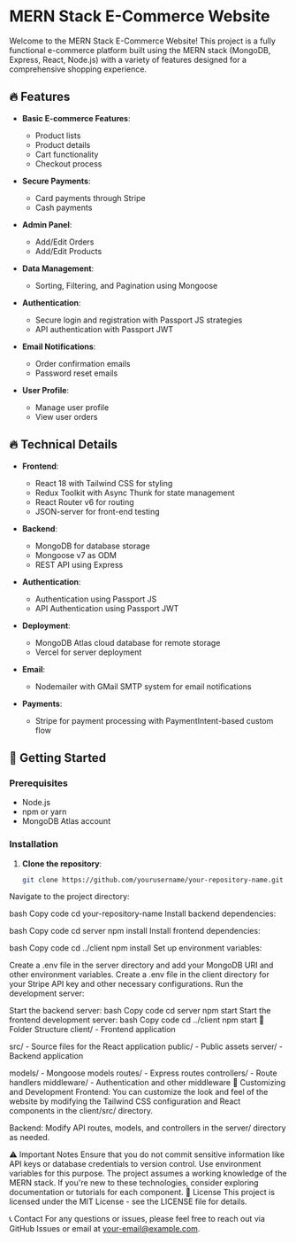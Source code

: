 # MERN Stack E-Commerce Website

Welcome to the MERN Stack E-Commerce Website! This project is a fully functional e-commerce platform built using the MERN stack (MongoDB, Express, React, Node.js) with a variety of features designed for a comprehensive shopping experience.

## 🔥 Features

- **Basic E-commerce Features**:
  - Product lists
  - Product details
  - Cart functionality
  - Checkout process

- **Secure Payments**:
  - Card payments through Stripe
  - Cash payments

- **Admin Panel**:
  - Add/Edit Orders
  - Add/Edit Products

- **Data Management**:
  - Sorting, Filtering, and Pagination using Mongoose

- **Authentication**:
  - Secure login and registration with Passport JS strategies
  - API authentication with Passport JWT

- **Email Notifications**:
  - Order confirmation emails
  - Password reset emails

- **User Profile**:
  - Manage user profile
  - View user orders

## 🔥 Technical Details

- **Frontend**:
  - React 18 with Tailwind CSS for styling
  - Redux Toolkit with Async Thunk for state management
  - React Router v6 for routing
  - JSON-server for front-end testing

- **Backend**:
  - MongoDB for database storage
  - Mongoose v7 as ODM
  - REST API using Express

- **Authentication**:
  - Authentication using Passport JS
  - API Authentication using Passport JWT

- **Deployment**:
  - MongoDB Atlas cloud database for remote storage
  - Vercel for server deployment

- **Email**:
  - Nodemailer with GMail SMTP system for email notifications

- **Payments**:
  - Stripe for payment processing with PaymentIntent-based custom flow

## 🚀 Getting Started

### Prerequisites

- Node.js
- npm or yarn
- MongoDB Atlas account

### Installation

1. **Clone the repository**:
   ```bash
   git clone https://github.com/yourusername/your-repository-name.git


Navigate to the project directory:

bash
Copy code
cd your-repository-name
Install backend dependencies:

bash
Copy code
cd server
npm install
Install frontend dependencies:

bash
Copy code
cd ../client
npm install
Set up environment variables:

Create a .env file in the server directory and add your MongoDB URI and other environment variables.
Create a .env file in the client directory for your Stripe API key and other necessary configurations.
Run the development server:

Start the backend server:
bash
Copy code
cd server
npm start
Start the frontend development server:
bash
Copy code
cd ../client
npm start
📂 Folder Structure
client/ - Frontend application

src/ - Source files for the React application
public/ - Public assets
server/ - Backend application

models/ - Mongoose models
routes/ - Express routes
controllers/ - Route handlers
middleware/ - Authentication and other middleware
🎨 Customizing and Development
Frontend: You can customize the look and feel of the website by modifying the Tailwind CSS configuration and React components in the client/src/ directory.

Backend: Modify API routes, models, and controllers in the server/ directory as needed.

⚠️ Important Notes
Ensure that you do not commit sensitive information like API keys or database credentials to version control. Use environment variables for this purpose.
The project assumes a working knowledge of the MERN stack. If you're new to these technologies, consider exploring documentation or tutorials for each component.
📝 License
This project is licensed under the MIT License - see the LICENSE file for details.

📞 Contact
For any questions or issues, please feel free to reach out via GitHub Issues or email at your-email@example.com.